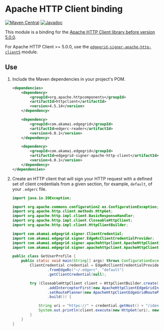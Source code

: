 # Apache HTTP Client binding

[![Maven Central](https://maven-badges.herokuapp.com/maven-central/com.akamai.edgegrid/edgegrid-signer-apache-http-client/badge.svg)](https://maven-badges.herokuapp.com/maven-central/com.akamai.edgegrid/edgegrid-signer-apache-http-client)
[![Javadoc](http://www.javadoc.io/badge/com.akamai.edgegrid/edgegrid-signer-apache-http-client.svg)](http://www.javadoc.io/doc/com.akamai.edgegrid/edgegrid-signer-apache-http-client)

This module is a binding for the [Apache HTTP Client library before version 5.0.0](https://hc.apache.org/httpcomponents-client-4.5.x/).

For Apache HTTP Client >= 5.0.0, use the [`edgegrid-signer-apache-http-client5`](/edgegrid-signer-apache-http-client5/README.md) module.

## Use

1. Include the Maven dependencies in your project's POM.

    ```xml
    <dependencies>
        <dependency>
            <groupId>org.apache.httpcomponents</groupId>
            <artifactId>httpclient</artifactId>
            <version>4.5.14</version>
        </dependency>

        <dependency>
            <groupId>com.akamai.edgegrid</groupId>
            <artifactId>edgerc-reader</artifactId>
            <version>6.0.1</version>
        </dependency>

        <dependency>
            <groupId>com.akamai.edgegrid</groupId>
            <artifactId>edgegrid-signer-apache-http-client</artifactId>
            <version>6.0.1</version>
        </dependency>
    </dependencies>
    ```

2. Create an HTTP client that will sign your HTTP request with a defined set of client credentials from a given section, for example, `default`, of your `.edgerc` file.

   ```java
   import java.io.IOException;

   import org.apache.commons.configuration2.ex.ConfigurationException;
   import org.apache.http.client.methods.HttpGet;
   import org.apache.http.impl.client.BasicResponseHandler;
   import org.apache.http.impl.client.CloseableHttpClient;
   import org.apache.http.impl.client.HttpClientBuilder;

   import com.akamai.edgegrid.signer.ClientCredential;
   import com.akamai.edgegrid.signer.EdgeRcClientCredentialProvider;
   import com.akamai.edgegrid.signer.apachehttpclient.ApacheHttpClientEdgeGridInterceptor;
   import com.akamai.edgegrid.signer.apachehttpclient.ApacheHttpClientEdgeGridRoutePlanner;

   public class GetUserProfile {
       public static void main(String[] args) throws ConfigurationException, IOException {
           ClientCredential credential = EdgeRcClientCredentialProvider
                   .fromEdgeRc("~/.edgerc", "default")
                   .getClientCredential(null);

           try (CloseableHttpClient client = HttpClientBuilder.create()
                   .addInterceptorFirst(new ApacheHttpClientEdgeGridInterceptor(credential))
                   .setRoutePlanner(new ApacheHttpClientEdgeGridRoutePlanner(credential))
                   .build()) {

               String uri = "https://" + credential.getHost() + "/identity-management/v3/user-profile";
               System.out.println(client.execute(new HttpGet(uri), new BasicResponseHandler()));
           }
       }
   }
   ```